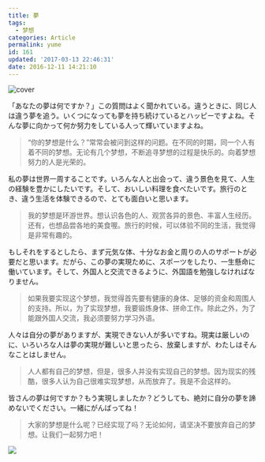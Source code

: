 ```yaml
---
title: 夢
tags:
  - 梦想
categories: Article
permalink: yume
id: 161
updated: '2017-03-13 22:46:31'
date: 2016-12-11 14:21:10
---
```


![cover](https://cat.yufan.me/cats/2016-12-11-28152830_p0.jpg)

「あなたの夢は何ですか？」この質問はよく聞かれている。違うときに、同じ人は違う夢を追う。いくつになっても夢を持ち続けているとハッピーですよね。そんな夢に向かって何か努力をしている人って輝いていますよね。

<!--more-->

>“你的梦想是什么？”常常会被问到这样的问题。在不同的时期，同一个人有着不同的梦想。无论有几个梦想，不断追寻梦想的过程是快乐的。向着梦想努力的人是光荣的。

私の夢は世界一周することです。いろんな人と出会って、違う景色を見て、人生の経験を豊かにしたいです。そして、おいしい料理を食べたいです。旅行のとき、違う生活を体験できるので、とても面白いと思います。

>我的梦想是环游世界。想认识各色的人、观赏各异的景色、丰富人生经历。还有，也想品尝各地的美食喔。旅行的时候，可以体验不同的生活，我觉得是非常有趣的。

もしそれをするとしたら、まず元気な体、十分なお金と周りの人のサポートが必要だと思います。だがら、この夢の実現ために、スポーツをしたり、一生懸命に働いています。そして、外国人と交流できるように、外国語を勉強しなければなりません。

>如果我要实现这个梦想，我觉得首先要有健康的身体、足够的资金和周围人的支持。所以，为了实现梦想，我要锻炼身体、拼命工作。除此之外，为了能跟外国人交流，我必须要努力学习外语。

人々は自分の夢がありますが、実現できない人が多いですね。現実は厳しいのに、いろいろな人は夢の実現が難しいと思ったら、放棄しますが、わたしはそんなことはしません。

>人人都有自己的梦想，但是，很多人并没有实现自己的梦想。因为现实的残酷，很多人认为自己很难实现梦想，从而放弃了。我是不会这样的。

皆さんの夢は何ですか？もう実現しましたか？どうしても、絶対に自分の夢を諦めないでください。一緒にがんばってね！

>大家的梦想是什么呢？已经实现了吗？无论如何，请坚决不要放弃自己的梦想。让我们一起努力吧！

![](https://cat.yufan.me/cats/2016-12-11-23031789_p0.jpg)
